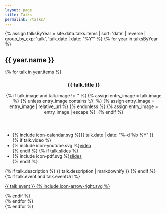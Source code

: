 ```yaml
---
layout: page
title: Talks
permalink: /talks/
---
```


{% assign talksByYear = site.data.talks.items | sort: 'date' | reverse | group_by_exp: 'talk', 'talk.date | date: "%Y"' %}
{% for year in talksByYear %}
  <section id="{{ year.name }}" class="taxonomy-section">
    <h2 class="taxonomy-title">{{ year.name }}</h2>
    <div class="entries-grid">
      {% for talk in year.items %}
        <article class="entry">
          <header class="entry-header">
            <h3 class="entry-title">
              {{ talk.title }}
            </h3>
            {% if talk.image and talk.image != '' %}
              {% assign entry_image = talk.image %}
              {% unless entry_image contains '://' %}
                {% assign entry_image = entry_image | relative_url %}
              {% endunless %}
              {% assign entry_image = entry_image | escape %}
              <img class="entry-image u-photo" src="{{ entry_image }}" alt="">
            {% endif %}
          </header>
          <footer class="entry-meta">
            <ul>
              <li><span class="icon">{% include icon-calendar.svg %}</span><time class="entry-time" datetime="{{ talk.date | date_to_xmlschema }}">{{ talk.date | date: "%-d %b %Y" }}</time></li>
              {% if talk.video %}
              <li><span class="icon">{% include icon-youtube.svg %}</span><a href="{{ talk.video }}">video</a></li>
              {% endif %}
              {% if talk.slides %}
              <li><span class="icon">{% include icon-pdf.svg %}</span><a href="{{ talk.slides }}">slides</a></li>
              {% endif %}
            </ul>
          </footer>
          <div class="entry-excerpt">
            {% if talk.description %}
              {{ talk.description | markdownify }}
            {% endif %}
            {% if talk.event and talk.eventUrl %}
            <p>
              <a href="{{ talk.eventUrl }}" class="more-link">{{ talk.event }} <span class="icon icon--arrow-right">{% include icon-arrow-right.svg %}</span></a>
            </p>
            {% endif %}
          </div>
        </article>
      {% endfor %}
    </div>
  </section>
{% endfor %}
